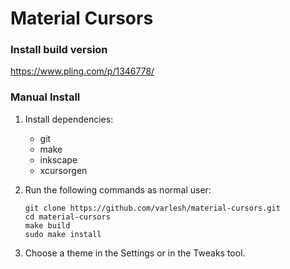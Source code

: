 # Material Cursors

### Install build version

https://www.pling.com/p/1346778/

### Manual Install

1. Install dependencies:

    - git
    - make
    - inkscape
    - xcursorgen

2. Run the following commands as normal user:

    ```
    git clone https://github.com/varlesh/material-cursors.git
    cd material-cursors
    make build
    sudo make install
    ```

3. Choose a theme in the Settings or in the Tweaks tool.



